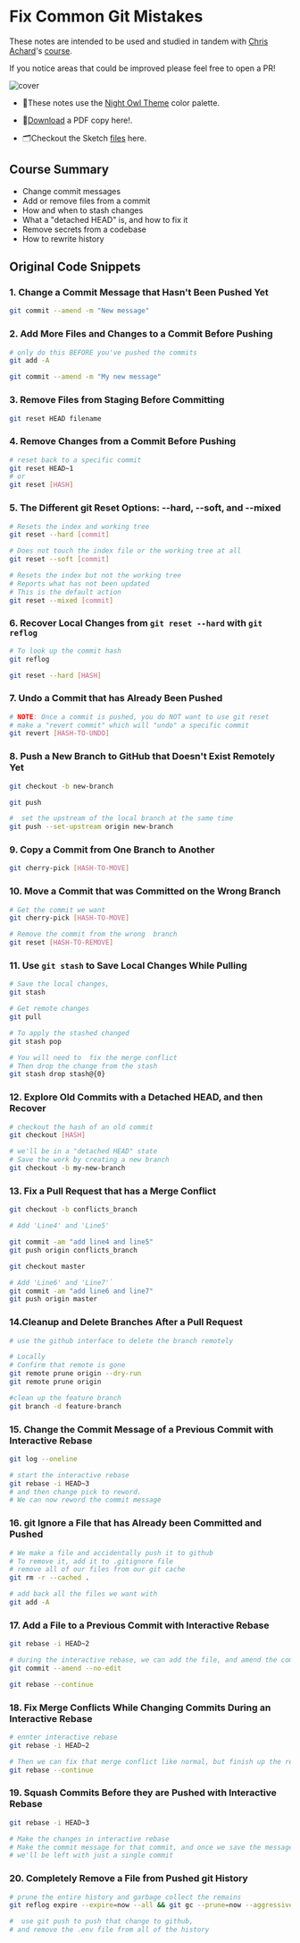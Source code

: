 # Fix Common Git Mistakes

These notes are intended to be used and studied in tandem with [Chris Achard](https://egghead.io/instructors/chris-achard)'s [course](https://egghead.io/courses/fix-common-git-mistakes).

If you notice areas that could be improved please feel free to open a PR!

![cover](./cover.png)

- 🎨These notes use the [Night Owl Theme](https://github.com/sdras/night-owl-vscode-theme) color palette.

- 📄[Download](https://github.com/eggheadio-projects/fix-common-git-mistakes-notes/raw/master/Notes.pdf) a PDF copy here!.

- 🗂Checkout the Sketch [files](https://github.com/eggheadio-projects/fix-common-git-mistakes-notes/raw/master/Notes.sketch) here.

## Course Summary

- Change commit messages
- Add or remove files from a commit
- How and when to stash changes
- What a "detached HEAD" is, and how to fix it
- Remove secrets from a codebase
- How to rewrite history

## Original Code Snippets

### 1. Change a Commit Message that Hasn't Been Pushed Yet

```bash
git commit --amend -m "New message"
```

### 2. Add More Files and Changes to a Commit Before Pushing

```bash
# only do this BEFORE you've pushed the commits
git add -A

git commit --amend -m "My new message"
```

### 3. Remove Files from Staging Before Committing

```bash
git reset HEAD filename
```

### 4. Remove Changes from a Commit Before Pushing

```bash
# reset back to a specific commit
git reset HEAD~1
# or
git reset [HASH]
```

### 5. The Different git Reset Options: --hard, --soft, and --mixed

```bash
# Resets the index and working tree
git reset --hard [commit]

# Does not touch the index file or the working tree at all
git reset --soft [commit]

# Resets the index but not the working tree
# Reports what has not been updated
# This is the default action
git reset --mixed [commit]
```

### 6. Recover Local Changes from `git reset --hard` with `git reflog`

```bash
# To look up the commit hash
git reflog

git reset --hard [HASH]
```

### 7. Undo a Commit that has Already Been Pushed

```bash
# NOTE: Once a commit is pushed, you do NOT want to use git reset
# make a "revert commit" which will "undo" a specific commit
git revert [HASH-TO-UNDO]
```

### 8. Push a New Branch to GitHub that Doesn't Exist Remotely Yet

```bash
git checkout -b new-branch

git push

#  set the upstream of the local branch at the same time
git push --set-upstream origin new-branch
```

### 9. Copy a Commit from One Branch to Another

```bash
git cherry-pick [HASH-TO-MOVE]
```

### 10. Move a Commit that was Committed on the Wrong Branch

```bash
# Get the commit we want
git cherry-pick [HASH-TO-MOVE]

# Remove the commit from the wrong  branch
git reset [HASH-TO-REMOVE]
```

### 11. Use `git stash` to Save Local Changes While Pulling

```bash
# Save the local changes,
git stash

# Get remote changes
git pull

# To apply the stashed changed
git stash pop

# You will need to  fix the merge conflict
# Then drop the change from the stash
git stash drop stash@{0}
```

### 12. Explore Old Commits with a Detached HEAD, and then Recover

```bash
# checkout the hash of an old commit
git checkout [HASH]

# we'll be in a "detached HEAD" state
# Save the work by creating a new branch
git checkout -b my-new-branch
```

### 13. Fix a Pull Request that has a Merge Conflict

```bash
git checkout -b conflicts_branch

# Add 'Line4' and 'Line5'

git commit -am "add line4 and line5"
git push origin conflicts_branch

git checkout master

# Add 'Line6' and 'Line7'`
git commit -am "add line6 and line7"
git push origin master
```

### 14.Cleanup and Delete Branches After a Pull Request

```bash
# use the github interface to delete the branch remotely

# Locally
# Confirm that remote is gone
git remote prune origin --dry-run
git remote prune origin

#clean up the feature branch
git branch -d feature-branch
```

### 15. Change the Commit Message of a Previous Commit with Interactive Rebase

```bash
git log --oneline

# start the interactive rebase
git rebase -i HEAD~3
# and then change pick to reword.
# We can now reword the commit message
```

### 16. git Ignore a File that has Already been Committed and Pushed

```bash
# We make a file and accidentally push it to github
# To remove it, add it to .gitignore file
# remove all of our files from our git cache
git rm -r --cached .

# add back all the files we want with
git add -A
```

### 17. Add a File to a Previous Commit with Interactive Rebase

```bash
git rebase -i HEAD~2

# during the interactive rebase, we can add the file, and amend the commi
git commit --amend --no-edit

git rebase --continue
```

### 18. Fix Merge Conflicts While Changing Commits During an Interactive Rebase

```bash
# ennter interactive rebase
git rebase -i HEAD~2

# Then we can fix that merge conflict like normal, but finish up the rebase
git rebase --continue
```

### 19. Squash Commits Before they are Pushed with Interactive Rebase

```bash
git rebase -i HEAD~3

# Make the changes in interactive rebase
# Make the commit message for that commit, and once we save the message
# we'll be left with just a single commit
```

### 20. Completely Remove a File from Pushed git History

```bash
# prune the entire history and garbage collect the remains
git reflog expire --expire=now --all && git gc --prune=now --aggressive

#  use git push to push that change to github,
# and remove the .env file from all of the history
```
